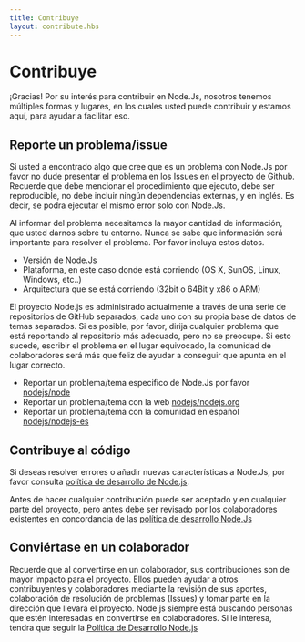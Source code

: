 ```yaml
---
title: Contribuye
layout: contribute.hbs
---
```


# Contribuye

¡Gracias! Por su interés para contribuir en Node.Js, nosotros tenemos múltiples formas y lugares, en los cuales usted puede contribuir y estamos aquí, para ayudar a facilitar eso.

## Reporte un problema/issue

Si usted a encontrado algo que cree que es un problema con Node.Js por favor no dude presentar el problema en los Issues en el proyecto de Github. Recuerde que debe mencionar el procedimiento que ejecuto, debe ser reproducible, no debe incluir  ningún dependencias externas, y en inglés. Es decir, se podra ejecutar el mismo error solo con Node.Js.

Al informar del problema necesitamos la mayor cantidad de información, que usted darnos sobre tu entorno. Nunca se sabe que información será importante para resolver el problema. Por favor incluya estos datos.

* Versión de Node.Js
* Plataforma, en este caso donde está corriendo (OS X, SunOS, Linux, Windows, etc..)
* Arquitectura que se está corriendo (32bit o 64Bit y x86 o ARM)

El proyecto Node.js es administrado actualmente a través de una serie de repositorios de GitHub separados, cada uno con su propia base de datos de temas separados. Si es posible, por favor, dirija cualquier problema que está reportando al repositorio más adecuado, pero no se preocupe. Si esto sucede, escribir el problema en el lugar equivocado, la comunidad de colaboradores será más que feliz de ayudar a conseguir que apunta en el lugar correcto.

* Reportar un problema/tema especifico de Node.Js por favor [nodejs/node](https://github.com/nodejs/node)
* Reportar un problema/tema con la web [nodejs/nodejs.org](https://github.com/nodejs/nodejs.org/issues)
* Reportar un problema/tema con la comunidad en español [nodejs/nodejs-es](https://github.com/nodejs/nodejs-es/issues)

## Contribuye al código

Si deseas resolver errores o añadir nuevas características a Node.Js, por favor consulta [política de desarrollo de Node.js](/es/get-involved/development/).

Antes de hacer cualquier contribución puede ser aceptado y en cualquier parte del proyecto, pero antes debe ser revisado por los colaboradores existentes en concordancia de las [política de desarrollo Node.Js](/es/get-involved/development/)

## Conviértase en un colaborador

Recuerde que al convertirse en un colaborador, sus contribuciones son de mayor impacto para el proyecto. Ellos pueden ayudar a otros contribuyentes y colaboradores mediante la revisión de sus aportes, colaboración de resolución de problemas (Issues) y tomar parte en la dirección que llevará el proyecto. Node.js siempre está buscando personas que estén interesadas en convertirse en colaboradores. Si le interesa, tendra que seguir la [Política de Desarrollo Node.js](/es/get-involved/development/)

